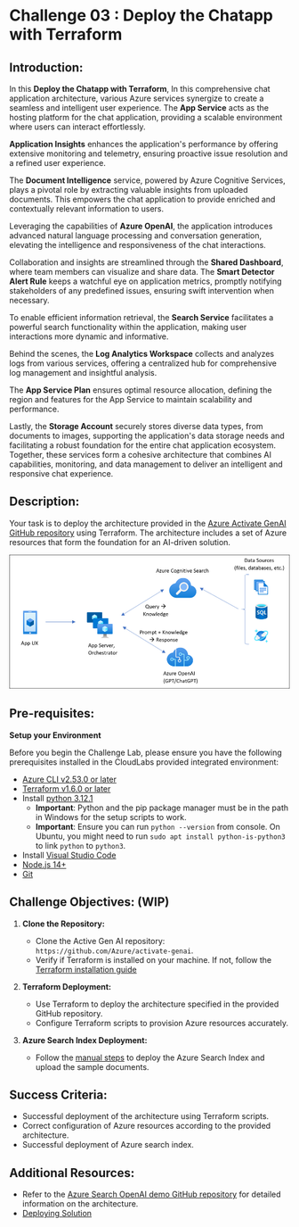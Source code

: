 # Challenge 03 :  Deploy the Chatapp with Terraform

## Introduction:

In this **Deploy the Chatapp with Terraform**, In this comprehensive chat application architecture, various Azure services synergize to create a seamless and intelligent user experience. The **App Service** acts as the hosting platform for the chat application, providing a scalable environment where users can interact effortlessly.

**Application Insights** enhances the application's performance by offering extensive monitoring and telemetry, ensuring proactive issue resolution and a refined user experience.

The **Document Intelligence** service, powered by Azure Cognitive Services, plays a pivotal role by extracting valuable insights from uploaded documents. This empowers the chat application to provide enriched and contextually relevant information to users.

Leveraging the capabilities of **Azure OpenAI**, the application introduces advanced natural language processing and conversation generation, elevating the intelligence and responsiveness of the chat interactions.

Collaboration and insights are streamlined through the **Shared Dashboard**, where team members can visualize and share data. The **Smart Detector Alert Rule** keeps a watchful eye on application metrics, promptly notifying stakeholders of any predefined issues, ensuring swift intervention when necessary.

To enable efficient information retrieval, the **Search Service** facilitates a powerful search functionality within the application, making user interactions more dynamic and informative.

Behind the scenes, the **Log Analytics Workspace** collects and analyzes logs from various services, offering a centralized hub for comprehensive log management and insightful analysis.

The **App Service Plan** ensures optimal resource allocation, defining the region and features for the App Service to maintain scalability and performance.

Lastly, the **Storage Account** securely stores diverse data types, from documents to images, supporting the application's data storage needs and facilitating a robust foundation for the entire chat application ecosystem. Together, these services form a cohesive architecture that combines AI capabilities, monitoring, and data management to deliver an intelligent and responsive chat experience.


## Description:

Your task is to deploy the architecture provided in the  [Azure Activate GenAI GitHub repository](https://github.com/Azure/activate-genai) using Terraform. The architecture includes a set of Azure resources that form the foundation for an AI-driven solution.

![](../media/appcomponents.png)

## Pre-requisites:
**Setup your Environment**

Before you begin the Challenge Lab, please ensure you have the following prerequisites installed in the CloudLabs provided integrated environment:
* [Azure CLI v2.53.0 or later](https://aka.ms/azure-dev/install/)
* [ Terraform v1.6.0 or later](https://developer.hashicorp.com/terraform/install)
* Install [python 3.12.1](https://www.python.org/downloads)
  * **Important**: Python and the pip package manager must be in the path in Windows for the setup scripts to work.
  * **Important**: Ensure you can run `python --version` from console. On Ubuntu, you might need to run `sudo apt install python-is-python3` to link `python` to `python3`.
* Install [Visual Studio Code](https://code.visualstudio.com/download/)
* [Node.js 14+](https://nodejs.org/en/download/)
* [Git](https://git-scm.com/downloads)

 

## Challenge Objectives: (WIP)

1. **Clone the Repository:**
   - Clone the Active Gen AI repository: `https://github.com/Azure/activate-genai`.
   - Verify if Terraform is installed on your machine. If not, follow the [Terraform installation guide](https://developer.hashicorp.com/terraform/install)

2. **Terraform Deployment:**
   - Use Terraform to deploy the architecture specified in the provided GitHub repository.
   - Configure Terraform scripts to provision Azure resources accurately.

3. **Azure Search Index Deployment:**
   - Follow the [manual steps](https://github.com/Azure/activate-genai/blob/main/infra/README.md) to deploy the Azure Search Index and upload the sample documents.
## Success Criteria:

- Successful deployment of the architecture using Terraform scripts.
- Correct configuration of Azure resources according to the provided architecture.
- Successful deployment of Azure search index.

## Additional Resources:

-  Refer to the  [Azure Search OpenAI demo GitHub repository](https://github.com/cmendible/azure-search-openai-demo) for detailed information on the architecture.
-  [Deploying Solution](https://github.com/Azure/activate-genai/blob/main/infra/README.md)

